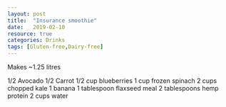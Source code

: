 ```yaml
---
layout: post
title:  "Insurance smoothie"
date:   2019-02-10
resource: true
categories: Drinks
tags: [Gluten-free,Dairy-free]
---
```


Makes ~1.25 litres


1/2 Avocado
1/2 Carrot
1/2 cup blueberries
1 cup frozen spinach
2 cups chopped kale
1 banana
1 tablespoon flaxseed meal
2 tablespoons hemp protein
2 cups water
